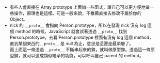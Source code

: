 - 有些人會直接在 Array.prototype 上面加一些函式，讓自己可以更方便地做一些操作，原理也是這樣。可是一般來說，不推薦直接去修改不屬於你的 Object。
- nick 的 `__proto__` 會指向 Person.prototype，所以在發現 nick 沒有 log 這個 method 的時候，JavaScript 就會試著透過 `__proto__` 找到 Person.prototype，去看 Person.prototype 裡面有沒有 log 這個 method，直到某個東西的`__proto__` 是 null 為止，意思是這邊是最頂層了。  
  而上面這一條透過 `__proto__` 不斷串起來的鍊，就叫做原型鍊。透過這一條原型鍊，就可以達成類似繼承的功能，可以呼叫自己 parent 的 method。